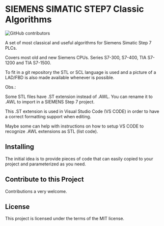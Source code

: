 # SIEMENS SIMATIC STEP7 Classic Algorithms
![GitHub contributors](https://img.shields.io/github/contributors/LeoSunSET/SIEMENS_SIMATIC_STEP7_Classic_Algorithms?logo=GitHub)

A set of most classical and useful algorithms for Siemens Simatic Step 7 PLCs.

Covers most old and new Siemens CPUs. Series S7-300, S7-400, TIA S7-1200 and TIA S7-1500.

To fit in a git repository the STL or SCL language is used and a picture of a LAD/FBD is also made available whenever is possible.

Obs.:

Some STL files have .ST extension instead of .AWL. You can rename it to .AWL to import in a SIEMENS Step 7 project.

This .ST extension is used in Visual Studio Code (VS CODE) in order to have a correct formatting support when editing.

Maybe some can help with instructions on how to setup VS CODE to recognize .AWL extensions as STL (list code).

## Installing
The initial idea is to provide pieces of code that can easily copied to your project and parameterized as you need. 

## Contribute to this Project
Contributions a very welcome.

## License
This project is licensed under the terms of the MIT license.
